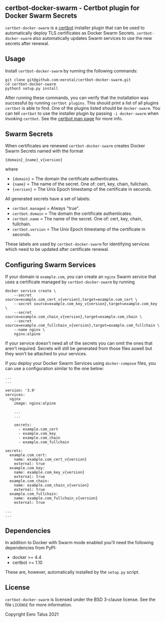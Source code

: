 certbot-docker-swarm - Certbot plugin for Docker Swarm Secrets
--------------------------------------------------------------

`certbot-docker-swarm` is a [certbot](https://certbot.eff.org/) installer
plugin that can be used to automatically deploy TLS certificates as Docker
Swarm Secrets. `certbot-docker-swarm` also automatically updates Swarm
services to use the new secrets after renewal.

## Usage

Install `certbot-docker-swarm` by running the following commands:

```
git clone git@github.com:eerotal/certbot-docker-swarm.git
cd certbot-docker-swarm
python3 setup.py install
```

After running these commands, you can verify that the installation
was successful by running `certbot plugins`. This should print a list
of all plugins `certbot` is able to find. One of the plugins listed
should be `docker-swarm`. You can tell `certbot` to use the installer
plugin by passing `-i docker-swarm` when invoking `certbot`. See the
[certbot man page](https://certbot.eff.org/docs/man/certbot.html)
for more info.

## Swarm Secrets

When certificates are renewed `certbot-docker-swarm` creates Docker Swarm
Secrets named with the format

`{domain}_{name}_v{version}`

where

- `{domain}` = The domain the certificate authenticates.
- `{name}` = The name of the secret. One of: cert, key, chain, fullchain.
- `{version}` = The Unix Epoch timestamp of the certificate in seconds.

All generated secrets have a set of labels:

- `certbot.managed` = Always "true".
- `certbot.domain` = The domain the certificate authenticates.
- `certbot.name` = The name of the secret. One of: cert, key, chain, fullchain.
- `certbot.version` = The Unix Epoch timestamp of the certificate in seconds.

These labels are used by `certbot-docker-swarm` for identifying services
which need to be updated after certificate renewal.

## Configuring Swarm Services

If your domain is `example.com`, you can create an `nginx` Swarm service that
uses a certificate managed by `certbot-docker-swarm` by running

```
docker service create \
    --secret source=example.com_cert_v{version},target=example.com_cert \
    --secret source=example.com_key_v{version},target=example.com_key \
    --secret source=example.com_chain_v{version},target=example.com_chain \
    --secret source=example.com_fullchain_v{version},target=example.com_fullchain \
    --name nginx \
    nginx:alpine
```

If your service doesn't need all of the secrets you can omit the
ones that aren't required. Secrets will still be generated from
those files aswell but they won't be attached to your services.

If you deploy your Docker Swarm Services using `docker-compose`
files, you can use a configuration similar to the one below:

```
...
...

version: '3.9'
services:
  nginx
    image: nginx:alpine

    ...
    ...

    secrets:
      - example.com_cert
      - example.com_key
      - example.com_chain
      - example.com_fullchain

secrets:
  example.com_cert:
    name: example.com_cert_v{version}
    external: true
  example.com_key:
    name: example.com_key_v{version}
    external: true
  example.com_chain:
    name: example.com_chain_v{version}
    external: true
  example.com_fullchain:
    name: example.com_fullchain_v{version}
    external: true

...
...

```

## Dependencies

In addition to Docker with Swarm mode enabled you'll need the following
dependencies from PyPI:

- docker >= 4.4
- certbot >= 1.10

These are, however, automatically installed by the `setup.py` script.

## License

`certbot-docker-swarm` is licensed under the BSD 3-clause license. See
the file `LICENSE` for more information.

Copyright Eero Talus 2021
